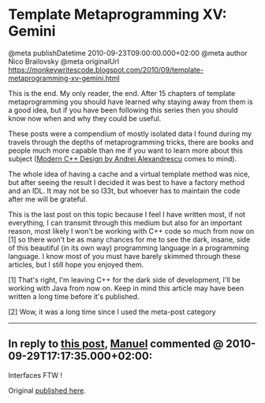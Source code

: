 # Template Metaprogramming XV: Gemini

@meta publishDatetime 2010-09-23T09:00:00.000+02:00
@meta author Nico Brailovsky
@meta originalUrl https://monkeywritescode.blogspot.com/2010/09/template-metaprogramming-xv-gemini.html

This is the end. My only reader, the end. After 15 chapters of template metaprogramming you should have learned why staying away from them is a good idea, but if you have been following this series then you should know now when and why they could be useful.

These posts were a compendium of mostly isolated data I found during my travels through the depths of metaprogramming tricks, there are books and people much more capable than me if you want to learn more about this subject ([Modern C++ Design by Andrei Alexandrescu](http://en.wikipedia.org/wiki/Modern_C%2B%2B_Design) comes to mind).

The whole idea of having a cache and a virtual template method was nice, but after seeing the result I decided it was best to have a factory method and an IDL. It may not be so l33t, but whoever has to maintain the code after me will be grateful.

This is the last post on this topic because I feel I have written most, if not everything, I can transmit through this medium but also for an important reason, most likely I won't be working with C++ code so much from now on [1] so there won't be as many chances for me to see the dark, insane, side of this beautiful (in its own way) programming language in a programming language. I know most of you must have barely skimmed through these articles, but I still hope you enjoyed them.

[1] That's right, I'm leaving C++ for the dark side of development, I'll be working with Java from now on. Keep in mind this article may have been written a long time before it's published.

[2] Wow, it was a long time since I used the meta-post category


---
## In reply to [this post](), [Manuel]() commented @ 2010-09-29T17:17:35.000+02:00:

Interfaces FTW !

Original [published here](/md_blog/2010/0923_TemplateMetaprogrammingXVGemini.md).
